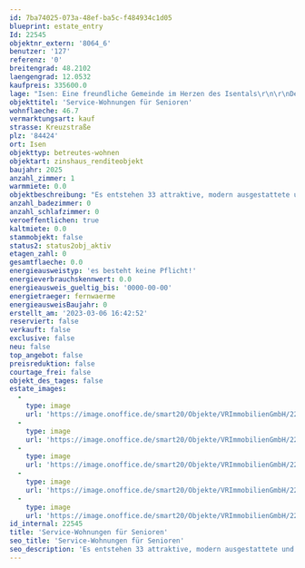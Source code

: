 ```yaml
---
id: 7ba74025-073a-48ef-ba5c-f484934c1d05
blueprint: estate_entry
Id: 22545
objektnr_extern: '8064_6'
benutzer: '127'
referenz: '0'
breitengrad: 48.2102
laengengrad: 12.0532
kaufpreis: 335600.0
lage: "Isen: Eine freundliche Gemeinde im Herzen des Isentals\r\n\r\nDer Markt Isen liegt östlich der Landeshauptstadt München. In die benachbarten größeren Gemeinden sind es nur wenige Kilometer, so dass man problemlos in Isen wohnen und in den benachbarten Orten arbeiten kann.\r\n\r\nDer freundliche Markt im Herzen des oberen Isentals in reizvoller Altmoränenlandschaft kann auf eine bewegte Geschichte zurückblicken. Die erste urkundliche Erwähnung erfolgte im Jahre 747, Bischof Josef von Freising ließ in dieser Zeit das Benediktinerkloster erbauen. Das Kloster selbst gehört zu den ältesten im altbayerischen Raum. Heute befindet sich das Kloster mit Ausnahme des Pfarr- und Kooperationshauses in Privatbesitz.\r\n\r\nSehenswert ist in jedem Fall auch das Alte Rathaus mit der heimatkundlichen Sammlung als eines der markantesten Gebäude des Marktes. Der Arbeitskreis Heimatpflege kümmert sich liebevoll um die heimatkundliche Forschung und Sammlung und betreut das Heimatmuseum.\r\n\r\nIsen auf dem Weg in die Zukunft\r\nDie Entwicklung ging auch an Isen nicht spurlos vorüber. Durch weiteren Zuzug wurden die Baugebiete Pemmering Nord, Steinlandstrasse und Gmainfeld ausgewiesen, um den Einwohnern mehr und den Neuzuziehenden neuen Lebensraum zu ermöglichen. Der Rathausneubau in den Jahre 2005 und 2006 wurde zum Markenzeichen des \"neuen\" Isen.\r\n\r\nDie Grund- und Hauptschule in Isen selbst und die weiterführenden Schulen im Umkreis sorgen für die optimale Aus- und Weiterbildung der Kinder und Jugendlichen. Die ortsansässigen Gasthäuser, die Pensionen und mehrere Privatunterkünfte sorgen für den Isener Besucher wie für die Einheimischen, die ansässigen Gewerbebetriebe zusammen mit den zahlreichen Möglichkeiten des weiten Umlands für Arbeit und Brot.\r\n\r\nFür Ausgleich, Entspannung und Zusammenhalt stehen die vielen ortsansässigen Vereine aller Couleur, vom Bienenzucht- über den Schützenverein bis zur Veteranen- und Soldatenkameradschaft.\r\nIsen ist ein typisch altbayerischer Ort in relativ ebenem Gelände, der zum Leben, Wohnen, Wandern, Radfahren und Wohlfühlen einlädt.\r\n\r\nVerfasser: Dieter Wieninger\r\nDieser Insider-Tipp spiegelt nur die Meinung des Autors wider."
objekttitel: 'Service-Wohnungen für Senioren'
wohnflaeche: 46.7
vermarktungsart: kauf
strasse: Kreuzstraße
plz: '84424'
ort: Isen
objekttyp: betreutes-wohnen
objektart: zinshaus_renditeobjekt
baujahr: 2025
anzahl_zimmer: 1
warmmiete: 0.0
objektbeschreibung: "Es entstehen 33 attraktive, modern ausgestattete und durchgehend barrierefrei ausgestaltete  1-2 Zimmer Wohnungen für Alleinstehende und Paare in zentraler Lage in Isen. \r\n\r\n\r\nDie Wohnungen und Außenbereiche sind barrierefrei, die Bewegungsflächen zudem rollstuhlgerecht gestaltet und ermöglichen somit, bei kommender oder gegebener Unterstützungsbedürftigkeit, ein selbstbestimmtes Leben in ansprechender Umgebung. Ein wesentlicher Bestandteil der Wohnanlage ist die Präsenz eines Service-Büros des Caritasverbandes direkt in der Wohnanlage, welches mit einer ausgebildeten Fachkraft besetzt ist. Dasselbe gilt für das Begegnungszentrum, welches neben dem geselligen Zusammensein auch der Durchführung von Freizeitaktivitäten und gesundheitsfördernder Maßnahmen dient. \r\n\r\nBezugsfertigkeit ist für das Frühjahr 2025 geplant."
anzahl_badezimmer: 0
anzahl_schlafzimmer: 0
veroeffentlichen: true
kaltmiete: 0.0
stammobjekt: false
status2: status2obj_aktiv
etagen_zahl: 0
gesamtflaeche: 0.0
energieausweistyp: 'es besteht keine Pflicht!'
energieverbrauchskennwert: 0.0
energieausweis_gueltig_bis: '0000-00-00'
energietraeger: fernwaerme
energieausweisBaujahr: 0
erstellt_am: '2023-03-06 16:42:52'
reserviert: false
verkauft: false
exclusive: false
neu: false
top_angebot: false
preisreduktion: false
courtage_frei: false
objekt_des_tages: false
estate_images:
  -
    type: image
    url: 'https://image.onoffice.de/smart20/Objekte/VRImmobilienGmbH/22545/_422055.jpg'
  -
    type: image
    url: 'https://image.onoffice.de/smart20/Objekte/VRImmobilienGmbH/22545/_422057.jpg'
  -
    type: image
    url: 'https://image.onoffice.de/smart20/Objekte/VRImmobilienGmbH/22545/_422059.jpg'
  -
    type: image
    url: 'https://image.onoffice.de/smart20/Objekte/VRImmobilienGmbH/22545/_422063.jpg'
  -
    type: image
    url: 'https://image.onoffice.de/smart20/Objekte/VRImmobilienGmbH/22545/_422065.jpg'
id_internal: 22545
title: 'Service-Wohnungen für Senioren'
seo_title: 'Service-Wohnungen für Senioren'
seo_description: 'Es entstehen 33 attraktive, modern ausgestattete und durchgehend barrierefrei ausgestaltete  1-2 Zimmer Wohnungen für Alleinstehende und Paare in zentraler Lag'
---
```

